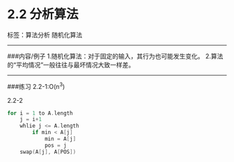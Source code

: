 ﻿# 2.2 分析算法
标签：算法分析 随机化算法

---
###内容/例子
1.随机化算法：对于固定的输入，其行为也可能发生变化。
2.算法的“平均情况”一般往往与最坏情况大致一样差。

---
###练习
2.2-1:O(n<sup>3</sup>)

2.2-2
```c++
for i = 1 to A.length
    j = i+1
    whlie j <= A.length
        if min < A[j]
            min = A[j]
            pos = j
    swap(A[j], A[POS])        
```




